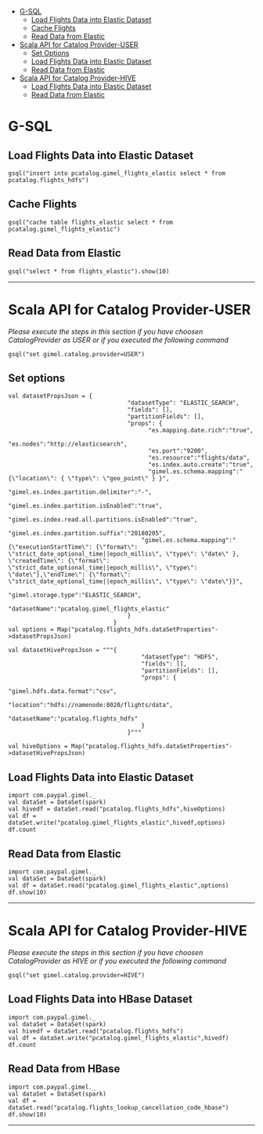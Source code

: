 
* [G-SQL](#g--sql)
    * [Load Flights Data into Elastic Dataset](#load-flights-data-into-elastic-dataset)
    * [Cache Flights](#cache-flights)
    * [Read Data from Elastic](#read-data-from-elastic)
* [Scala API for Catalog Provider-USER](#scala-api-for-catalog-provider--user)
    * [Set Options](#set-options)
    * [Load Flights Data into Elastic Dataset](#load-flights-data-into-elastic-dataset)
    * [Read Data from Elastic](#read-data-from-elastic)
* [Scala API for Catalog Provider-HIVE](#scala-api-for-catalog-provider--hive)
    * [Load Flights Data into Elastic Dataset](#load-flights-data-into-elastic-dataset)
    * [Read Data from Elastic](#read-data-from-elastic)
   
# G-SQL

## Load Flights Data into Elastic Dataset
```
gsql("insert into pcatalog.gimel_flights_elastic select * from pcatalog.flights_hdfs")
```

## Cache Flights 
```
gsql("cache table flights_elastic select * from  pcatalog.gimel_flights_elastic")
```

## Read Data from Elastic
```
gsql("select * from flights_elastic").show(10)
```
______________________________________________________

# Scala API for Catalog Provider-USER

*Please execute the steps in this section if you have choosen CatalogProvider as USER or if you executed the following command*

```gsql("set gimel.catalog.provider=USER")```
## Set options
```
val datasetPropsJson = {
                                  "datasetType": "ELASTIC_SEARCH",
                                  "fields": [],
                                  "partitionFields": [],
                                  "props": {
                                		"es.mapping.date.rich":"true",
                                		"es.nodes":"http://elasticsearch",
                                		"es.port":"9200",
                                		"es.resource":"flights/data",
                                		"es.index.auto.create":"true",
                                		"gimel.es.schema.mapping":"{\"location\": { \"type\": \"geo_point\" } }",
                              		  "gimel.es.index.partition.delimiter":"-",
                              		  "gimel.es.index.partition.isEnabled":"true",
                              		  "gimel.es.index.read.all.partitions.isEnabled":"true",
                              		  "gimel.es.index.partition.suffix":"20180205",
                              		  "gimel.es.schema.mapping":"{\"executionStartTime\": {\"format\": \"strict_date_optional_time||epoch_millis\", \"type\": \"date\" }, \"createdTime\": {\"format\": \"strict_date_optional_time||epoch_millis\", \"type\": \"date\"},\"endTime\": {\"format\": \"strict_date_optional_time||epoch_millis\", \"type\": \"date\"}}",
                              		  "gimel.storage.type":"ELASTIC_SEARCH",
                              		  "datasetName":"pcatalog.gimel_flights_elastic"
                                  }
                              }
val options = Map("pcatalog.flights_hdfs.dataSetProperties"->datasetPropsJson)

val datasetHivePropsJson = """{ 
                                      "datasetType": "HDFS",
                                      "fields": [],
                                      "partitionFields": [],
                                      "props": {
                                           "gimel.hdfs.data.format":"csv",
                                           "location":"hdfs://namenode:8020/flights/data",
                                           "datasetName":"pcatalog.flights_hdfs"
                                      }
                                  }"""
                                  
val hiveOptions = Map("pcatalog.flights_hdfs.dataSetProperties"->datasetHivePropsJson)
```

## Load Flights Data into Elastic Dataset
```
import com.paypal.gimel._
val dataSet = DataSet(spark)
val hivedf = dataSet.read("pcatalog.flights_hdfs",hiveOptions)
val df = dataSet.write("pcatalog.gimel_flights_elastic",hivedf,options)
df.count
```

## Read Data from Elastic
```
import com.paypal.gimel._
val dataSet = DataSet(spark)
val df = dataSet.read("pcatalog.gimel_flights_elastic",options)
df.show(10)
```
_________________________________________________


# Scala API for Catalog Provider-HIVE

*Please execute the steps in this section if you have choosen CatalogProvider as HIVE or if you executed the following command*

```gsql("set gimel.catalog.provider=HIVE")```

## Load Flights Data into HBase Dataset
```
import com.paypal.gimel._
val dataSet = DataSet(spark)
val hivedf = dataSet.read("pcatalog.flights_hdfs")
val df = dataSet.write("pcatalog.gimel_flights_elastic",hivedf)
df.count
```

## Read Data from HBase
```
import com.paypal.gimel._
val dataSet = DataSet(spark)
val df = dataSet.read("pcatalog.flights_lookup_cancellation_code_hbase")
df.show(10)
```

_________________________________________________



